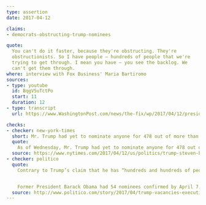 ```yaml
---
type: assertion
date: 2017-04-12

claims:
- democrats-obstructing-trump-nominees

quote:
  You can't do it faster, because they're obstructing. They're
  obstructionists. So I have people — hundreds of people that we're
  trying to get through. I mean you have — you see the backlog. We
  can't get them through.
where: interview with Fox Business' Maria Bartiromo
sources:
- type: youtube
  id: BqgV5uTctPo
  start: 11
  duration: 12
- type: transcript
  url: https://www.WashingtonPost.com/news/the-fix/wp/2017/04/12/president-trumps-throughly-confusing-fox-business-interview-annotated/

checks:
- checker: new-york-times
  short: Mr. Trump had yet to nominate anyone for 478 out of more than 533 crucial appointments…
  quote:
    As of Wednesday, Mr. Trump had yet to nominate anyone for 478 out of more than 533 crucial appointments, according to the nonpartisan Center for Presidential Transition. Of 24 nominations Mr. Trump has sent to the Senate, 22 have been confirmed; 29 other appointments have been announced but not formally submitted.
  source: https://www.nytimes.com/2017/04/12/us/politics/trump-steven-bannon-fox-business-news-interview.html
- checker: politico
  quote:
    Contrary to Trump’s claim that he has “hundreds and hundreds of people” awaiting confirmation, the White House had, as of April 7, put forward just 24 nominations for the 533 key posts that require Senate approval. Of those 24 nominees, 22 have been confirmed.


    Former President Barack Obama had 54 nominees confirmed by April 7, 2009. Former President George W. Bush had 32 by April 7, 2001, and Bill Clinton had 44 as of the same date in 1993.
  source: http://www.politico.com/story/2017/04/trump-vacancies-executive-branch-237149
---
```

